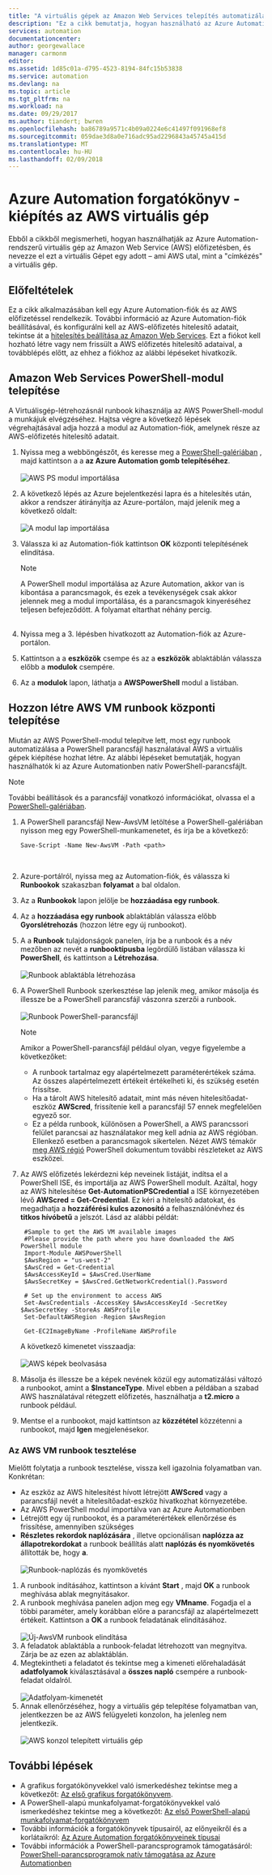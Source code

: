 ```yaml
---
title: "A virtuális gépek az Amazon Web Services telepítés automatizálásáról |} Microsoft Docs"
description: "Ez a cikk bemutatja, hogyan használható az Azure Automation automatizálhatja az Amazon Web Service virtuális gép létrehozása"
services: automation
documentationcenter: 
author: georgewallace
manager: carmonm
editor: 
ms.assetid: 1d85c01a-d795-4523-8194-84fc15b53838
ms.service: automation
ms.devlang: na
ms.topic: article
ms.tgt_pltfrm: na
ms.workload: na
ms.date: 09/29/2017
ms.author: tiandert; bwren
ms.openlocfilehash: ba86789a9571c4b09a0224e6c41497f091968ef8
ms.sourcegitcommit: 059dae3d8a0e716adc95ad2296843a45745a415d
ms.translationtype: MT
ms.contentlocale: hu-HU
ms.lasthandoff: 02/09/2018
---
```

# <a name="azure-automation-scenario---provision-an-aws-virtual-machine"></a>Azure Automation forgatókönyv - kiépítés az AWS virtuális gép
Ebből a cikkből megismerheti, hogyan használhatják az Azure Automation-rendszerű virtuális gép az Amazon Web Service (AWS) előfizetésben, és nevezze el ezt a virtuális Gépet egy adott – ami AWS utal, mint a "címkézés" a virtuális gép.

## <a name="prerequisites"></a>Előfeltételek
Ez a cikk alkalmazásában kell egy Azure Automation-fiók és az AWS előfizetéssel rendelkezik. További információ az Azure Automation-fiók beállításával, és konfigurálni kell az AWS-előfizetés hitelesítő adatait, tekintse át a [hitelesítés beállítása az Amazon Web Services](automation-config-aws-account.md). Ezt a fiókot kell hozható létre vagy nem frissült a AWS előfizetés hitelesítő adataival, a továbblépés előtt, az ehhez a fiókhoz az alábbi lépéseket hivatkozik.

## <a name="deploy-amazon-web-services-powershell-module"></a>Amazon Web Services PowerShell-modul telepítése
A Virtuálisgép-létrehozásnál runbook kihasználja az AWS PowerShell-modul a munkájuk elvégzéséhez. Hajtsa végre a következő lépések végrehajtásával adja hozzá a modul az Automation-fiók, amelynek része az AWS-előfizetés hitelesítő adatait.  

1. Nyissa meg a webböngészőt, és keresse meg a [PowerShell-galériában](http://www.powershellgallery.com/packages/AWSPowerShell/) , majd kattintson a a **az Azure Automation gomb telepítéséhez**.<br><br> ![AWS PS modul importálása](./media/automation-scenario-aws-deployment/powershell-gallery-download-awsmodule.png)
2. A következő lépés az Azure bejelentkezési lapra és a hitelesítés után, akkor a rendszer átirányítja az Azure-portálon, majd jelenik meg a következő oldalt:<br><br> ![A modul lap importálása](./media/automation-scenario-aws-deployment/deploy-aws-powershell-module-parameters.png)
3. Válassza ki az Automation-fiók kattintson **OK** központi telepítésének elindítása.

   > [!NOTE]
   > A PowerShell modul importálása az Azure Automation, akkor van is kibontása a parancsmagok, és ezek a tevékenységek csak akkor jelennek meg a modul importálása, és a parancsmagok kinyeréséhez teljesen befejeződött. A folyamat eltarthat néhány percig.  
   > <br>

1. Nyissa meg a 3. lépésben hivatkozott az Automation-fiók az Azure-portálon.
2. Kattintson a a **eszközök** csempe és az a **eszközök** ablaktáblán válassza előbb a **modulok** csempére.
3. Az a **modulok** lapon, láthatja a **AWSPowerShell** modul a listában.

## <a name="create-aws-deploy-vm-runbook"></a>Hozzon létre AWS VM runbook központi telepítése
Miután az AWS PowerShell-modul telepítve lett, most egy runbook automatizálása a PowerShell parancsfájl használatával AWS a virtuális gépek kiépítése hozhat létre. Az alábbi lépéseket bemutatják, hogyan használhatók ki az Azure Automationben natív PowerShell-parancsfájlt.  

> [!NOTE]
> További beállítások és a parancsfájl vonatkozó információkat, olvassa el a [PowerShell-galériában](https://www.powershellgallery.com/packages/New-AwsVM/DisplayScript).
> 

1. A PowerShell parancsfájl New-AwsVM letöltése a PowerShell-galériában nyisson meg egy PowerShell-munkamenetet, és írja be a következő:<br>
   ```
   Save-Script -Name New-AwsVM -Path <path>
   ```
   <br>
2. Azure-portálról, nyissa meg az Automation-fiók, és válassza ki **Runbookok** szakaszban **folyamat** a bal oldalon.  
3. Az a **Runbookok** lapon jelölje be **hozzáadása egy runbook**.
4. Az a **hozzáadása egy runbook** ablaktáblán válassza előbb **Gyorslétrehozás** (hozzon létre egy új runbookot).
5. A a **Runbook** tulajdonságok panelen, írja be a runbook és a név mezőben az nevét a **runbooktípusba** legördülő listában válassza ki **PowerShell**, és kattintson a **Létrehozása**.<br><br> ![Runbook ablaktábla létrehozása](./media/automation-scenario-aws-deployment/runbook-quickcreate-properties.png)
6. A PowerShell Runbook szerkesztése lap jelenik meg, amikor másolja és illessze be a PowerShell parancsfájl vászonra szerzői a runbook.<br><br> ![Runbook PowerShell-parancsfájl](./media/automation-scenario-aws-deployment/runbook-powershell-script.png)<br>
   
    > [!NOTE]
    > Amikor a PowerShell-parancsfájl például olyan, vegye figyelembe a következőket:
    > 
    > * A runbook tartalmaz egy alapértelmezett paraméterértékek száma. Az összes alapértelmezett értékeit értékelheti ki, és szükség esetén frissítse.
    > * Ha a tárolt AWS hitelesítő adatait, mint más néven hitelesítőadat-eszköz **AWScred**, frissítenie kell a parancsfájl 57 ennek megfelelően egyező sor.  
    > * Ez a példa runbook, különösen a PowerShell, a AWS parancssori felület parancsai az használatakor meg kell adnia az AWS régióban. Ellenkező esetben a parancsmagok sikertelen. Nézet AWS témakör [meg AWS régió](http://docs.aws.amazon.com/powershell/latest/userguide/pstools-installing-specifying-region.html) PowerShell dokumentum további részleteket az AWS eszközei.  
    >

7. Az AWS előfizetés lekérdezni kép neveinek listáját, indítsa el a PowerShell ISE, és importálja az AWS PowerShell modult. Azáltal, hogy az AWS hitelesítése **Get-AutomationPSCredential** a ISE környezetében lévő **AWScred = Get-Credential**. Ez kéri a hitelesítő adatokat, és megadhatja a **hozzáférési kulcs azonosító** a felhasználónévhez és **titkos hívóbetű** a jelszót. Lásd az alábbi példát:  

        #Sample to get the AWS VM available images
        #Please provide the path where you have downloaded the AWS PowerShell module
        Import-Module AWSPowerShell
        $AwsRegion = "us-west-2"
        $AwsCred = Get-Credential
        $AwsAccessKeyId = $AwsCred.UserName
        $AwsSecretKey = $AwsCred.GetNetworkCredential().Password
   
        # Set up the environment to access AWS
        Set-AwsCredentials -AccessKey $AwsAccessKeyId -SecretKey $AwsSecretKey -StoreAs AWSProfile
        Set-DefaultAWSRegion -Region $AwsRegion
   
        Get-EC2ImageByName -ProfileName AWSProfile

    A következő kimenetet visszaadja:<br><br>
   ![AWS képek beolvasása](./media/automation-scenario-aws-deployment/powershell-ise-output.png)<br>  
8. Másolja és illessze be a képek nevének közül egy automatizálási változó a runbookot, amint a **$InstanceType**. Mivel ebben a példában a szabad AWS használatával rétegzett előfizetés, használhatja a **t2.micro** a runbook például.  
9. Mentse el a runbookot, majd kattintson az **közzététel** közzétenni a runbookot, majd **Igen** megjelenésekor.

### <a name="testing-the-aws-vm-runbook"></a>Az AWS VM runbook tesztelése
Mielőtt folytatja a runbook tesztelése, vissza kell igazolnia folyamatban van. Konkrétan:  

* Az eszköz az AWS hitelesítést hívott létrejött **AWScred** vagy a parancsfájl nevét a hitelesítőadat-eszköz hivatkozhat környezetébe.    
* Az AWS PowerShell modul importálva van az Azure Automationben  
* Létrejött egy új runbookot, és a paraméterértékek ellenőrzése és frissítése, amennyiben szükséges  
* **Részletes rekordok naplózására** , illetve opcionálisan **naplózza az állapotrekordokat** a runbook beállítás alatt **naplózás és nyomkövetés** állították be, hogy **a**.<br><br> ![Runbook-naplózás és nyomkövetés](./media/automation-scenario-aws-deployment/runbook-settings-logging-and-tracing.png)  

1. A runbook indításához, kattintson a kívánt **Start** , majd **OK** a runbook meghívása ablak megnyitásakor.
2. A runbook meghívása panelen adjon meg egy **VMname**. Fogadja el a többi paraméter, amely korábban előre a parancsfájl az alapértelmezett értékeit. Kattintson a **OK** a runbook feladatának elindításához.<br><br> ![Új-AwsVM runbook elindítása](./media/automation-scenario-aws-deployment/runbook-start-job-parameters.png)
3. A feladatok ablaktábla a runbook-feladat létrehozott van megnyitva. Zárja be az ezen az ablaktáblán.
4. Megtekintheti a feladatot és tekintse meg a kimeneti előrehaladását **adatfolyamok** kiválasztásával a **összes napló** csempére a runbook-feladat oldalról.<br><br> ![Adatfolyam-kimenetét](./media/automation-scenario-aws-deployment/runbook-job-streams-output.png)
5. Annak ellenőrzéséhez, hogy a virtuális gép telepítése folyamatban van, jelentkezzen be az AWS felügyeleti konzolon, ha jelenleg nem jelentkezik.<br><br> ![AWS konzol telepített virtuális gép](./media/automation-scenario-aws-deployment/aws-instances-status.png)

## <a name="next-steps"></a>További lépések
* A grafikus forgatókönyvekkel való ismerkedéshez tekintse meg a következőt: [Az első grafikus forgatókönyvem](automation-first-runbook-graphical.md).
* A PowerShell-alapú munkafolyamat-forgatókönyvekkel való ismerkedéshez tekintse meg a következőt: [Az első PowerShell-alapú munkafolyamat-forgatókönyvem](automation-first-runbook-textual.md)
* További információk a forgatókönyvek típusairól, az előnyeikről és a korlátaikról: [Az Azure Automation forgatókönyveinek típusai](automation-runbook-types.md)
* További információk a PowerShell-parancsprogramok támogatásáról: [PowerShell-parancsprogramok natív támogatása az Azure Automationben](https://azure.microsoft.com/blog/announcing-powershell-script-support-azure-automation-2/)

